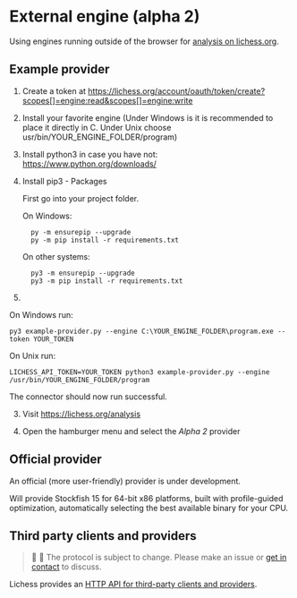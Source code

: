 External engine (alpha 2)
=========================

Using engines running outside of the browser for
[analysis on lichess.org](https://lichess.org/analysis).

Example provider
----------------

1. Create a token at https://lichess.org/account/oauth/token/create?scopes[]=engine:read&scopes[]=engine:write

2. Install your favorite engine (Under Windows is it is recommended to place it directly in C. Under Unix choose usr/bin/YOUR_ENGINE_FOLDER/program)

3. Install python3 in case you have not: https://www.python.org/downloads/

4. Install pip3 - Packages 

   First go into your project folder.

   On Windows: 

    ```
      py -m ensurepip --upgrade
      py -m pip install -r requirements.txt 
    ```

   On other systems:

    ```
      py3 -m ensurepip --upgrade
      py3 -m pip install -r requirements.txt 
    ```

3. 

   On Windows run:

   ```
   py3 example-provider.py --engine C:\YOUR_ENGINE_FOLDER\program.exe --token YOUR_TOKEN
   ```

   On Unix run:

   ```
   LICHESS_API_TOKEN=YOUR_TOKEN python3 example-provider.py --engine /usr/bin/YOUR_ENGINE_FOLDER/program
   ```

   The connector should now run successful. 

3. Visit https://lichess.org/analysis

4. Open the hamburger menu and select the *Alpha 2* provider

Official provider
-----------------

An official (more user-friendly) provider is under development.

Will provide Stockfish 15 for 64-bit x86 platforms, built with profile-guided
optimization, automatically selecting the best available binary for your CPU.

Third party clients and providers
---------------------------------

> :wrench: :hammer: The protocol is subject to change.
> Please make an issue or [get in contact](https://discord.gg/lichess) to discuss.

Lichess provides an
[HTTP API for third-party clients and providers](https://lichess.org/api#tag/External-engine).




